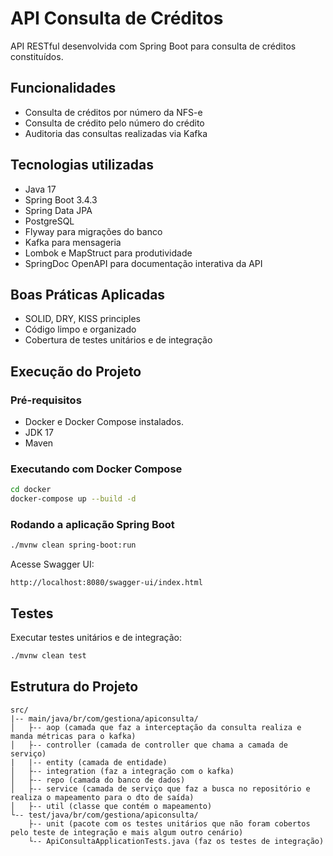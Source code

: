 # API Consulta de Créditos

API RESTful desenvolvida com Spring Boot para consulta de créditos constituídos.

## Funcionalidades

- Consulta de créditos por número da NFS-e
- Consulta de crédito pelo número do crédito
- Auditoria das consultas realizadas via Kafka

## Tecnologias utilizadas

- Java 17
- Spring Boot 3.4.3
- Spring Data JPA
- PostgreSQL
- Flyway para migrações do banco
- Kafka para mensageria
- Lombok e MapStruct para produtividade
- SpringDoc OpenAPI para documentação interativa da API

## Boas Práticas Aplicadas

- SOLID, DRY, KISS principles
- Código limpo e organizado
- Cobertura de testes unitários e de integração

## Execução do Projeto

### Pré-requisitos
- Docker e Docker Compose instalados.
- JDK 17
- Maven

### Executando com Docker Compose

```bash
cd docker
docker-compose up --build -d
```

### Rodando a aplicação Spring Boot

```bash
./mvnw clean spring-boot:run
```

Acesse Swagger UI:

```
http://localhost:8080/swagger-ui/index.html
```

## Testes

Executar testes unitários e de integração:

```bash
./mvnw clean test
```

## Estrutura do Projeto

```
src/
|-- main/java/br/com/gestiona/apiconsulta/
│   ├-- aop (camada que faz a interceptação da consulta realiza e manda métricas para o kafka)
│   ├-- controller (camada de controller que chama a camada de serviço)
|   |-- entity (camada de entidade)
│   ├-- integration (faz a integração com o kafka)
│   ├-- repo (camada do banco de dados)
│   ├-- service (camada de serviço que faz a busca no repositório e realiza o mapeamento para o dto de saída)
│   ├-- util (classe que contém o mapeamento)
└-- test/java/br/com/gestiona/apiconsulta/
    ├-- unit (pacote com os testes unitários que não foram cobertos pelo teste de integração e mais algum outro cenário)
    └-- ApiConsultaApplicationTests.java (faz os testes de integração)
```